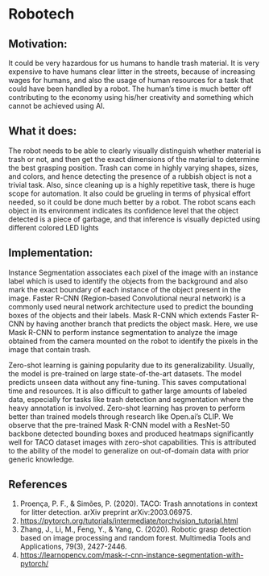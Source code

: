 # Robotech

## Motivation:
  It could be very hazardous for us humans to handle trash material. It is very expensive to have humans clear litter in the streets, because of increasing wages for humans, and also the usage of human resources for a task that could have been handled by a robot. The human’s time is much better off contributing to the economy using his/her creativity and something which cannot be achieved using AI.

## What it does:
  The robot needs to be able to clearly visually distinguish whether material is trash or not, and then get the exact dimensions of the material to determine the best grasping position. Trash can come in highly varying shapes, sizes, and colors, and hence detecting the presence of a rubbish object is not a trivial task. Also, since cleaning up is a highly repetitive task, there is huge scope for automation. It also could be grueling in terms of physical effort needed, so it could be done much better by a robot. The robot scans each object in its environment indicates its confidence level that the object detected is a piece of garbage, and that inference is visually depicted using different colored LED lights

## Implementation: 
  Instance Segmentation associates each pixel of the image with an instance label which is used to identify the objects from the background and also mark the exact boundary of each instance of the object present in the image. Faster R-CNN (Region-based Convolutional neural network) is a commonly used neural network architecture used to predict the bounding boxes of the objects and their labels. Mask R-CNN which extends Faster R-CNN by having another branch that predicts the object mask.
Here, we use Mask R-CNN to perform instance segmentation to analyze the image obtained from the camera mounted on the robot to identify the pixels in the image that contain trash. 

  Zero-shot learning is gaining popularity due to its generalizability. Usually, the model is pre-trained on large state-of-the-art datasets. The model predicts unseen data without any fine-tuning. This saves computational time and resources. It is also difficult to gather large amounts of labeled data, especially for tasks like trash detection and segmentation where the heavy annotation is involved. Zero-shot learning has proven to perform better than trained models through research like Open.ai’s CLIP. We observe that the pre-trained Mask R-CNN model with a ResNet-50 backbone detected bounding boxes and produced heatmaps significantly well for TACO dataset images with zero-shot capabilities. This is attributed to the ability of the model to generalize on out-of-domain data with prior generic knowledge. 



## References
1. Proença, P. F., & Simões, P. (2020). TACO: Trash annotations in context for litter detection. arXiv preprint arXiv:2003.06975.
2. https://pytorch.org/tutorials/intermediate/torchvision_tutorial.html
3. Zhang, J., Li, M., Feng, Y., & Yang, C. (2020). Robotic grasp detection based on image processing and random forest. Multimedia Tools and Applications, 79(3), 2427-2446.
4. https://learnopencv.com/mask-r-cnn-instance-segmentation-with-pytorch/
